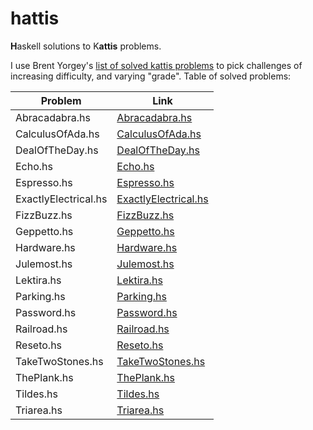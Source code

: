 # hattis

**H**askell solutions to K**attis** problems.

I use Brent Yorgey's [list of solved kattis problems](http://ozark.hendrix.edu/~yorgey/kattis.html) to pick challenges of increasing difficulty, and varying "grade".
Table of solved problems:

| Problem              | Link                                               |
| -------------------- | -------------------------------------------------- |
| Abracadabra.hs       | [Abracadabra.hs](./app/Abracadabra.hs)             |
| CalculusOfAda.hs     | [CalculusOfAda.hs](./app/CalculusOfAda.hs)         |
| DealOfTheDay.hs      | [DealOfTheDay.hs](./app/DealOfTheDay.hs)           |
| Echo.hs              | [Echo.hs](./app/Echo.hs)                           |
| Espresso.hs          | [Espresso.hs](./app/Espresso.hs)                   |
| ExactlyElectrical.hs | [ExactlyElectrical.hs](./app/ExactlyElectrical.hs) |
| FizzBuzz.hs          | [FizzBuzz.hs](./app/FizzBuzz.hs)                   |
| Geppetto.hs          | [Geppetto.hs](./app/Geppetto.hs)                   |
| Hardware.hs          | [Hardware.hs](./app/Hardware.hs)                   |
| Julemost.hs          | [Julemost.hs](./app/Julemost.hs)                   |
| Lektira.hs           | [Lektira.hs](./app/Lektira.hs)                     |
| Parking.hs           | [Parking.hs](./app/Parking.hs)                     |
| Password.hs          | [Password.hs](./app/Password.hs)                   |
| Railroad.hs          | [Railroad.hs](./app/Railroad.hs)                   |
| Reseto.hs            | [Reseto.hs](./app/Reseto.hs)                       |
| TakeTwoStones.hs     | [TakeTwoStones.hs](./app/TakeTwoStones.hs)         |
| ThePlank.hs | [ThePlank.hs](./app/ThePlank.hs) 
| Tildes.hs            | [Tildes.hs](./app/Tildes.hs)                       |
| Triarea.hs           | [Triarea.hs](./app/Triarea.hs)                     |
